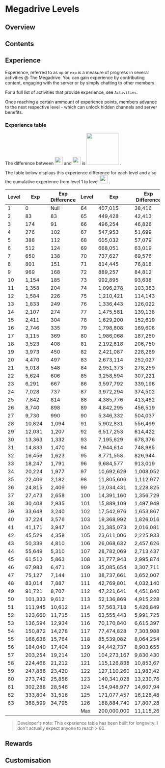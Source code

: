 # Megadrive Levels

## Overview

## Contents

## Experience

Experience, referred to as `xp` or `exp` is a measure of progress in several activities @ The Megadrive. You can gain experience by contributing content, engaging with the server or by simply chatting to other members.

For a full list of activities that provide experience, see `Activities`.

Once reaching a certain ammount of experience points, members advance to the next respective level - which can unlock hidden channels and server benefits.

### Experience table

<p float="left">
  The difference between 
  <img src="https://i.imgur.com/4ECVyAG.png" width="26px"/> 
   and
  <img src="https://i.imgur.com/CK19tWg.png" width="26px"/>
   is
  <img src="https://i.imgur.com/zH1MFAR.png" width="104px"/>
.</p>
<p float="left">
  The table below displays this experience difference for each level and also the cumulative experience from level 1 to level 
  <img src="https://i.imgur.com/CK19tWg.png" width="26px"/>
.</p>

  | Level         | Exp           | Exp Difference |  Level         | Exp           | Exp Difference |
  | ------------- | ------------- | -------------- |  ------------- | ------------- | -------------- |
  | 1 | 0 | Null | 64 | 407,015 | 38,416 | 
  | 2 | 83 | 83 | 65 | 449,428 | 42,413 |
  | 3 | 174 | 91 | 66 | 496,254 | 46,826 |
  | 4 | 276 | 102 | 67 | 547,953 | 51,699 |
  | 5 | 388 | 112 | 68 | 605,032 | 57,079 | 
  | 6 | 512 | 124 | 69 | 668,051 | 63,019 | 
  | 7 | 650 | 138 | 70 | 737,627 | 69,576 | 
  | 8 | 801 | 151 | 71 | 814,445 | 76,818 |
  | 9 | 969 | 168 | 72 | 889,257 | 84,812 |
  | 10 | 1,154 | 185 | 73 | 992,895 | 93,638 |
  | 11 | 1,358 | 204 | 74 | 1,096,278 | 103,383 |
  | 12 | 1,584 | 226 | 75 | 1,210,421 | 114,143 |
  | 13 | 1,833 | 249 | 76 | 1,336,443 | 126,022 |
  | 14 | 2,107 | 274 | 77 | 1,475,581 | 139,138 |
  | 15 | 2,411 | 304 | 78 | 1,629,200 | 152,619 |
  | 16 | 2,746 | 335 | 79 | 1,798,808 | 169,608 |
  | 17 | 3,115 | 369 | 80 | 1,986,068 | 187,260 |
  | 18 | 3,523 | 408 | 81 | 2,192,818 | 206,750 |
  | 19 | 3,973 | 450 | 82 | 2,421,087 | 228,269 |
  | 20 | 4,470 | 497 | 83 | 2,673,114 | 252,027 |
  | 21 | 5,018 | 548 | 84 | 2,951,373 | 278,259 |
  | 22 | 5,624 | 606 | 85 | 3,258,594 | 307,221 |
  | 23 | 6,291 | 667 | 86 | 3,597,792 | 339,198 |
  | 24 | 7,028 | 737 | 87 | 3,972,294 | 374,502 |
  | 25 | 7,842 | 814 | 88 | 4,385,776 | 413,482 |
  | 26 | 8,740 | 898 | 89 | 4,842,295 | 456,519 |
  | 27 | 9,730 | 990 | 90 | 5,346,332 | 504,037 |
  | 28 | 10,824 | 1,094 | 91 | 5,902,831 | 556,499 |
  | 29 | 12,031 | 1,207 | 92 | 6,517,253 | 614,422 |
  | 30 | 13,363 | 1,332 | 93 | 7,195,629 | 678,376 |
  | 31 | 14,833 | 1,470 | 94 | 7,944,614 | 748,985 
  | 32 | 16,456 | 1,623 | 95 | 8,771,558 | 826,944 
  | 33 | 18,247 | 1,791 | 96 | 9,684,577 | 913,019 
  | 34 | 20,224 | 1,977 | 97 | 10,692,629 | 1,008,052 
  | 35 | 22,406 | 2,182 | 98 | 11,805,606 | 1,112,977 
  | 36 | 24,815 | 2,409 | 99 | 13,034,431 | 1,228,825 
  | 37 | 27,473 | 2,658 | 100 | 14,391,160 | 1,356,729 
  | 38 | 30,408 | 2,935 | 101 | 15,889,109 | 1,497,949 
  | 39 | 33,648 | 3,240 | 102 | 17,542,976 | 1,653,867 
  | 40 | 37,224 | 3,576 | 103 | 19,368,992 | 1,826,016 
  | 41 | 41,171 | 3,947 | 104 | 21,385,073 | 2,016,081 
  | 42 | 45,529 | 4,358 | 105 | 23,611,006 | 2,225,933 
  | 43 | 50,339 | 4,810 | 106 | 26,068,632 | 2,457,626 
  | 44 | 55,649 | 5,310 | 107 | 28,782,069 | 2,713,437 
  | 45 | 61,512 | 5,863 | 108 | 31,777,943 | 2,995,874 
  | 46 | 67,983 | 6,471 | 109 | 35,085,654 | 3,307,711 
  | 47 | 75,127 | 7,144 | 110 | 38,737,661 | 3,652,007 
  | 48 | 83,014 | 7,887 | 111 | 42,769,801 | 4,032,140 
  | 49 | 91,721 | 8,707 | 112 | 47,221,641 | 4,451,840 
  | 50 | 101,333 | 9,612 | 113 | 52,136,869 | 4,915,228 
  | 51 | 111,945 | 10,612 | 114 | 57,563,718 | 5,426,849 
  | 52 | 123,660 | 11,715 | 115 | 63,555,443 | 5,991,725 
  | 53 | 136,594 | 12,934 | 116 | 70,170,840 | 6,615,397 
  | 54 | 150,872 | 14,278 | 117 | 77,474,828 | 7,303,988 
  | 55 | 166,636 | 15,764 | 118 | 85,539,082 | 8,064,254 
  | 56 | 184,040 | 17,404 | 119 | 94,442,737 | 8,903,655 
  | 57 | 203,254 | 19,214 | 120 | 104,273,167 | 9,830,430 
  | 58 | 224,466 | 21,212 | 121 | 115,126,838 | 10,853,671 
  | 59 | 247,886 | 23,420 | 122 | 127,110,260 | 11,983,422 
  | 60 | 273,742 | 25,856 | 123 | 140,341,028 | 13,230,768 
  | 61 | 302,288 | 28,546 | 124 | 154,948,977 | 14,607,949 
  | 62 | 333,804 | 31,516 | 125 | 171,077,457 | 16,128,480 
  | 63 | 368,599 | 34,795 | 126 | 188,884,740 | 17,807,283 
  |    |         |        | Max | 200,000,000 | 11,115,260 
  
  > Developer's note: This experience table has been built for longevity. I don't actually expect anyone to reach > 60.

## Rewards

## Customisation
